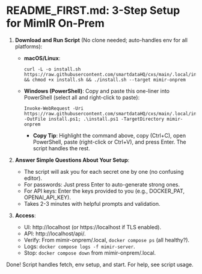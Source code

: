 # README_FIRST.md: 3-Step Setup for MimIR On-Prem

1. **Download and Run Script** (No clone needed; auto-handles env for all platforms):
   - **macOS/Linux**:
     ```
     curl -L -o install.sh https://raw.githubusercontent.com/smartdataHQ/cxs/main/.local/install.sh && chmod +x install.sh && ./install.sh --target mimir-onprem
     ```
   - **Windows (PowerShell)**: Copy and paste this one-liner into PowerShell (select all and right-click to paste):
     ```
     Invoke-WebRequest -Uri https://raw.githubusercontent.com/smartdataHQ/cxs/main/.local/install.ps1 -OutFile install.ps1; .\install.ps1 -TargetDirectory mimir-onprem
     ```
     - **Copy Tip**: Highlight the command above, copy (Ctrl+C), open PowerShell, paste (right-click or Ctrl+V), and press Enter. The script handles the rest.

2. **Answer Simple Questions About Your Setup**:
   - The script will ask you for each secret one by one (no confusing editor).
   - For passwords: Just press Enter to auto-generate strong ones.
   - For API keys: Enter the keys provided to you (e.g., DOCKER_PAT, OPENAI_API_KEY).
   - Takes 2-3 minutes with helpful prompts and validation.

3. **Access**:
   - UI: http://localhost (or https://localhost if TLS enabled).
   - API: http://localhost/api/.
   - Verify: From mimir-onprem/.local, `docker compose ps` (all healthy?).
   - Logs: `docker compose logs -f mimir-server`.
   - Stop: `docker compose down` from mimir-onprem/.local.

Done! Script handles fetch, env setup, and start. For help, see script usage.
